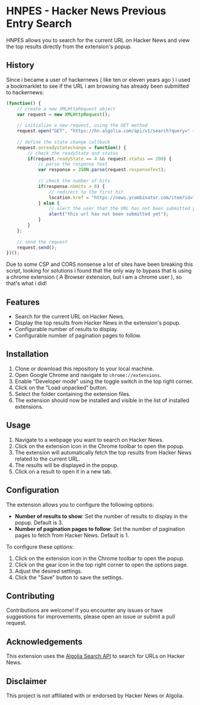 # HNPES - Hacker News Previous Entry Search

HNPES allows you to search for the current URL on Hacker News and view the top results directly from the extension's popup.

## History

Since i became a user of hackernews ( like ten or eleven years ago ) i used a bookmarklet to see if the URL i am browsing has already been submitted to hackernews:

```javascript
(function() {
    // create a new XMLHttpRequest object
    var request = new XMLHttpRequest();
    
    // initialize a new request, using the GET method
    request.open("GET", "https://hn.algolia.com/api/v1/search?query=" + encodeURIComponent(location.href), true);
    
    // define the state change callback
    request.onreadystatechange = function() {
        // check the readyState and status
        if(request.readyState == 4 && request.status == 200) {
            // parse the response text
            var response = JSON.parse(request.responseText);
            
            // check the number of hits
            if(response.nbHits > 0) {
                // redirect to the first hit
                location.href = "https://news.ycombinator.com/item?id=" + response.hits[0].objectID;
            } else {
                // alert the user that the URL has not been submitted yet
                alert("this url has not been submitted yet");
            }
        }
    };
    
    // send the request
    request.send();
})();
```

 Due to some CSP and CORS nonsense a lot of sites have been breaking this script, looking for solutions i found that the only way to bypass that is using a chrome extension ( A Browser extension, but i am a chrome user ), so that's what i did!

## Features

- Search for the current URL on Hacker News.
- Display the top results from Hacker News in the extension's popup.
- Configurable number of results to display.
- Configurable number of pagination pages to follow.

## Installation

1. Clone or download this repository to your local machine.
2. Open Google Chrome and navigate to `chrome://extensions`.
3. Enable "Developer mode" using the toggle switch in the top right corner.
4. Click on the "Load unpacked" button.
5. Select the folder containing the extension files.
6. The extension should now be installed and visible in the list of installed extensions.

## Usage

1. Navigate to a webpage you want to search on Hacker News.
2. Click on the extension icon in the Chrome toolbar to open the popup.
3. The extension will automatically fetch the top results from Hacker News related to the current URL.
4. The results will be displayed in the popup.
5. Click on a result to open it in a new tab.

## Configuration

The extension allows you to configure the following options:

- **Number of results to show**: Set the number of results to display in the popup. Default is 3.
- **Number of pagination pages to follow**: Set the number of pagination pages to fetch from Hacker News. Default is 1.

To configure these options:

1. Click on the extension icon in the Chrome toolbar to open the popup.
2. Click on the gear icon in the top right corner to open the options page.
3. Adjust the desired settings.
4. Click the "Save" button to save the settings.

## Contributing

Contributions are welcome! If you encounter any issues or have suggestions for improvements, please open an issue or submit a pull request.

## Acknowledgements

This extension uses the [Algolia Search API](https://hn.algolia.com/api) to search for URLs on Hacker News.

## Disclaimer

This project is not affiliated with or endorsed by Hacker News or Algolia.

